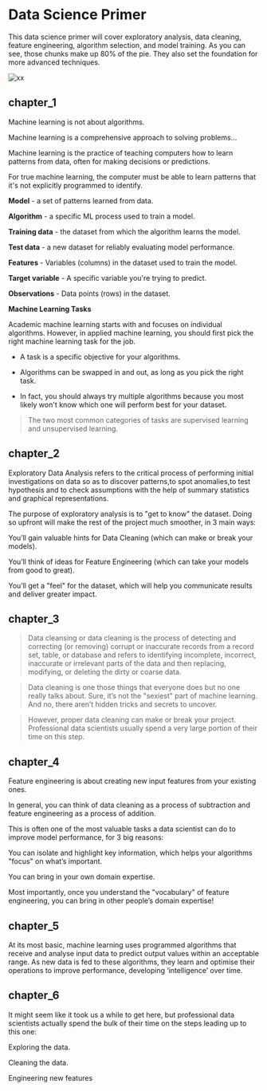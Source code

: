 # Data Science Primer

This data science primer will cover exploratory analysis, data cleaning, feature engineering, algorithm selection, and model training. As you can see, those chunks make up 80% of the pie. They also set the foundation for more advanced techniques.

![xx](https://elitedatascience.com/wp-content/uploads/2018/05/What-Goes-Into-a-Successful-Model.jpg)

## chapter_1

Machine learning is not about algorithms.

Machine learning is a comprehensive approach to solving problems...


Machine learning is the practice of teaching computers how to learn patterns from data, often for making decisions or predictions.

For true machine learning, the computer must be able to learn patterns that it's not explicitly programmed to identify.

**Model** - a set of patterns learned from data.

**Algorithm** - a specific ML process used to train a model.

**Training data** - the dataset from which the algorithm learns the model.

**Test data** - a new dataset for reliably evaluating model performance.

**Features** - Variables (columns) in the dataset used to train the model.

**Target variable** - A specific variable you're trying to predict.

**Observations** - Data points (rows) in the dataset.

**Machine Learning Tasks**

Academic machine learning starts with and focuses on individual algorithms. However, in applied machine learning, you should first pick the right machine learning task for the job.

* A task is a specific objective for your algorithms.

* Algorithms can be swapped in and out, as long as you pick the right task.

* In fact, you should always try multiple algorithms because you most likely won't know which one will perform best for your dataset.

>The two most common categories of tasks are supervised learning and unsupervised learning.

## chapter_2

Exploratory Data Analysis refers to the critical process of performing initial investigations on data so as to discover patterns,to spot anomalies,to test hypothesis and to check assumptions with the help of summary statistics and graphical representations.

The purpose of exploratory analysis is to "get to know" the dataset. Doing so upfront will make the rest of the project much smoother, in 3 main ways:

You’ll gain valuable hints for Data Cleaning (which can make or break your models).

You’ll think of ideas for Feature Engineering (which can take your models from good to great).

You’ll get a "feel" for the dataset, which will help you communicate results and deliver greater impact.

## chapter_3

>Data cleansing or data cleaning is the process of detecting and correcting (or removing) corrupt or inaccurate records from a record set, table, or database and refers to identifying incomplete, incorrect, inaccurate or irrelevant parts of the data and then replacing, modifying, or deleting the dirty or coarse data.

>Data cleaning is one those things that everyone does but no one really talks about. Sure, it’s not the "sexiest" part of machine learning. And no, there aren’t hidden tricks and secrets to uncover.

>However, proper data cleaning can make or break your project. Professional data scientists usually spend a very large portion of their time on this step.

## chapter_4

Feature engineering is about creating new input features from your existing ones.

In general, you can think of data cleaning as a process of subtraction and feature engineering as a process of addition.

This is often one of the most valuable tasks a data scientist can do to improve model performance, for 3 big reasons:

You can isolate and highlight key information, which helps your algorithms "focus" on what’s important.

You can bring in your own domain expertise.

Most importantly, once you understand the "vocabulary" of feature engineering, you can bring in other people’s domain expertise!

## chapter_5

At its most basic, machine learning uses programmed algorithms that receive and analyse input data to predict output values within an acceptable range. As new data is fed to these algorithms, they learn and optimise their operations to improve performance, developing ‘intelligence’ over time.


## chapter_6

It might seem like it took us a while to get here, but professional data scientists actually spend the bulk of their time on the steps leading up to this one:

Exploring the data.

Cleaning the data.

Engineering new features



